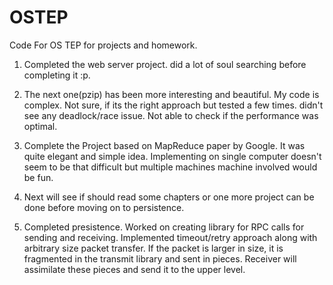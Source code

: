 # OSTEP
Code For OS TEP for projects and homework.

1. Completed the web server project. did a lot of soul searching before completing it :p.
2. The next one(pzip) has been more interesting and beautiful. My code is complex. Not sure, if its the right approach but tested
    a few times. didn't see any deadlock/race issue. Not able to check if the performance was optimal.
3. Complete the Project based on MapReduce paper by Google. It was quite elegant and simple idea. Implementing on single computer doesn't seem to
    be that difficult but multiple machines machine involved would be fun.

4. Next will see if should read some chapters or one more project can be done before moving on to persistence.

5. Completed presistence. Worked on creating library for RPC calls for sending and receiving. Implemented timeout/retry approach along with arbitrary size packet transfer.
If the packet is larger in size, it is fragmented in the transmit library and sent in pieces. Receiver will assimilate these pieces and send it to the upper level.
